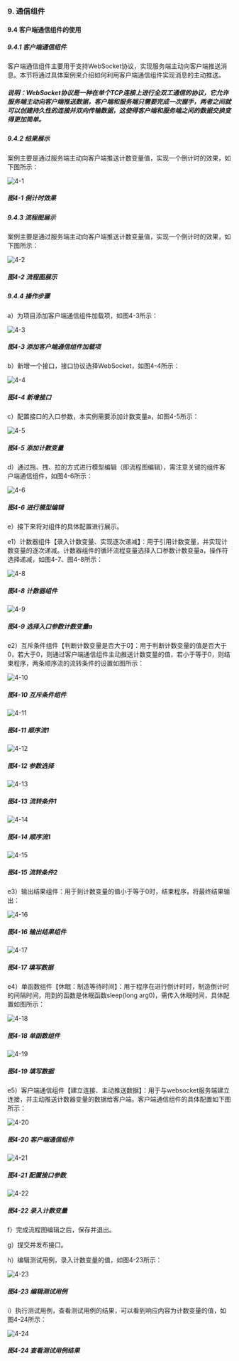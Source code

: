 ### 9. 通信组件

#### 9.4 客户端通信组件的使用

##### 9.4.1 客户端通信组件

客户端通信组件主要用于支持WebSocket协议，实现服务端主动向客户端推送消息。本节将通过具体案例来介绍如何利用客户端通信组件实现消息的主动推送。

##### 说明：WebSocket协议是一种在单个TCP连接上进行全双工通信的协议，它允许服务端主动向客户端推送数据，客户端和服务端只需要完成一次握手，两者之间就可以创建持久性的连接并双向传输数据，这使得客户端和服务端之间的数据交换变得更加简单。

##### 9.4.2 结果展示

案例主要是通过服务端主动向客户端推送计数变量值，实现一个倒计时的效果，如下图所示：

![4-1](https://www.feisuanyz.com/fsimage/zc-image/jkgl/websock_8.png)

##### 图4-1 倒计时效果

##### 9.4.3 流程图展示

案例主要是通过服务端主动向客户端推送计数变量值，实现一个倒计时的效果，如下图所示：

![4-2](https://www.feisuanyz.com/fsimage/zc-image/jkgl/websock_7.png)

##### 图4-2 流程图展示

##### 9.4.4 操作步骤

a）为项目添加客户端通信组件加载项，如图4-3所示：

![4-3](https://www.feisuanyz.com/fsimage/zc-image/jkgl/websock_1.png)

##### 图4-3 添加客户端通信组件加载项

b）新增一个接口，接口协议选择WebSocket，如图4-4所示：

![4-4](https://www.feisuanyz.com/fsimage/zc-image/jkgl/websock_2.png)

##### 图4-4 新增接口

c）配置接口的入口参数，本实例需要添加计数变量a，如图4-5所示：

![4-5](https://www.feisuanyz.com/fsimage/zc-image/jkgl/websock_9.png)

##### 图4-5 添加计数变量

d）通过拖、拽、拉的方式进行模型编辑（即流程图编辑），需注意关键的组件客户端通信组件，如图4-6所示：

![4-6](https://www.feisuanyz.com/fsimage/zc-image/jkgl/websock_10.png)

##### 图4-6 进行模型编辑

e）接下来将对组件的具体配置进行展示。

e1）计数器组件【录入计数变量、实现逐次递减】：用于引用计数变量，并实现计数变量的逐次递减。计数器组件的循环流程变量选择入口参数计数变量a，操作符选择递减，如图4-7、图4-8所示：

![4-8](https://www.feisuanyz.com/fsimage/zc-image/jkgl/websock_11.png)

##### 图4-8 计数器组件

![4-9](https://www.feisuanyz.com/fsimage/zc-image/jkgl/websock_13.png)

##### 图4-9 选择入口参数计数变量a

e2）互斥条件组件【判断计数变量是否大于0】：用于判断计数变量的值是否大于0，若大于0，则通过客户端通信组件主动推送计数变量的值，若小于等于0，则结束程序，两条顺序流的流转条件的设置如图所示：

![4-10](https://www.feisuanyz.com/fsimage/zc-image/jkgl/websock_15.png)

##### 图4-10 互斥条件组件

![4-11](https://www.feisuanyz.com/fsimage/zc-image/jkgl/websock_16.png)

##### 图4-11 顺序流1

![4-12](https://www.feisuanyz.com/fsimage/zc-image/jkgl/websock_17.png)

##### 图4-12 参数选择

![4-13](https://www.feisuanyz.com/fsimage/zc-image/jkgl/websock_18.png)

##### 图4-13 流转条件1

![4-14](https://www.feisuanyz.com/fsimage/zc-image/jkgl/websock_26.png)

##### 图4-14 顺序流1

![4-15](https://www.feisuanyz.com/fsimage/zc-image/jkgl/websock_27.png)

##### 图4-15 流转条件2

e3）输出结果组件：用于到计数变量的值小于等于0时，结束程序，将最终结果输出：

![4-16](https://www.feisuanyz.com/fsimage/zc-image/jkgl/websock_28.png)

##### 图4-16 输出结果组件

![4-17](https://www.feisuanyz.com/fsimage/zc-image/jkgl/websock_29.png)

##### 图4-17 填写数据

e4）单函数组件【休眠：制造等待时间】：用于程序在进行倒计时时，制造倒计时的间隔时间，用到的函数是休眠函数sleep(long arg0)，需传入休眠时间，具体配置如图所示：

![4-18](https://www.feisuanyz.com/fsimage/zc-image/jkgl/websock_19.png)

##### 图4-18 单函数组件

![4-19](https://www.feisuanyz.com/fsimage/zc-image/jkgl/websock_20.png)

##### 图4-19 填写数据

e5）客户端通信组件【建立连接、主动推送数据】：用于与websocket服务端建立连接，并主动推送计数器变量的数据给客户端。客户端通信组件的具体配置如下图所示：

![4-20](https://www.feisuanyz.com/fsimage/zc-image/jkgl/websock_21.png)

##### 图4-20 客户端通信组件

![4-21](https://www.feisuanyz.com/fsimage/zc-image/jkgl/websock_23.png)

##### 图4-21 配置接口参数

![4-22](https://www.feisuanyz.com/fsimage/zc-image/jkgl/websock_25.png)

##### 图4-22 录入计数变量

f）完成流程图编辑之后，保存并退出。

g）提交并发布接口。

h）编辑测试用例，录入计数变量的值，如图4-23所示：

![4-23](https://www.feisuanyz.com/fsimage/zc-image/jkgl/websock_31.png)

##### 图4-23 编辑测试用例

i）执行测试用例，查看测试用例的结果，可以看到响应内容为计数变量的值，如图4-24所示：

![4-24](https://www.feisuanyz.com/fsimage/zc-image/jkgl/websock_32.png)

##### 图4-24 查看测试用例结果
